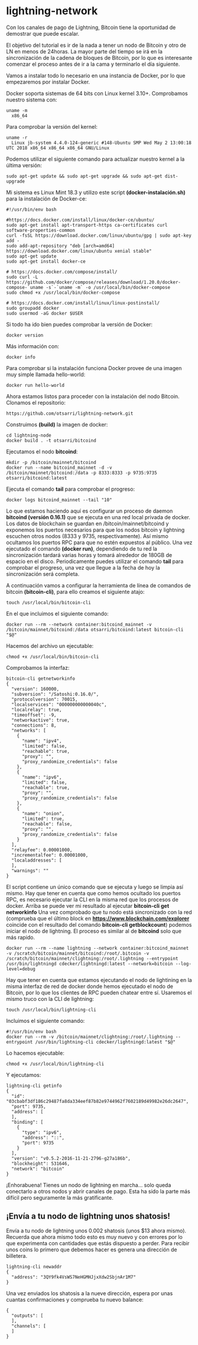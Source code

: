 # lightning-network

Con los canales de pago de Lightning, Bitcoin tiene la oportunidad de demostrar que puede escalar.

El objetivo del tutorial es ir de la nada a tener un nodo de Bitcoin y otro de LN en menos de 24horas. La mayor parte del tiempo se irá en la sincronización de la cadena de bloques de Bitcoin, por lo que es interesante comenzar el proceso antes de ir a la cama y terminarlo el día siguiente.

Vamos a instalar todo lo necesario en una instancia de Docker, por lo que empezaremos por instalar Docker.

Docker soporta sistemas de 64 bits con Linux kernel 3.10+. Comprobamos nuestro sistema con:
```
uname -m 
  x86_64
```
Para comprobar la versión del kernel:
```
uname -r
  Linux jb-system 4.4.0-124-generic #148-Ubuntu SMP Wed May 2 13:00:18 UTC 2018 x86_64 x86_64 x86_64 GNU/Linux
```
Podemos utilizar el siguiente comando para actualizar nuestro kernel a la última versión:
```
sudo apt-get update && sudo apt-get upgrade && sudo apt-get dist-upgrade
```
Mi sistema es Linux Mint 18.3 y utilizo este script **(docker-instalación.sh)** para la instalación de Docker-ce:
```
#!/usr/bin/env bash

#https://docs.docker.com/install/linux/docker-ce/ubuntu/
sudo apt-get install apt-transport-https ca-certificates curl software-properties-common
curl -fsSL https://download.docker.com/linux/ubuntu/gpg | sudo apt-key add -
sudo add-apt-repository "deb [arch=amd64] https://download.docker.com/linux/ubuntu xenial stable"
sudo apt-get update
sudo apt-get install docker-ce

# https://docs.docker.com/compose/install/
sudo curl -L https://github.com/docker/compose/releases/download/1.20.0/docker-compose-`uname -s`-`uname -m` -o /usr/local/bin/docker-compose
sudo chmod +x /usr/local/bin/docker-compose

# https://docs.docker.com/install/linux/linux-postinstall/
sudo groupadd docker
sudo usermod -aG docker $USER
```
Si todo ha ido bien puedes comprobar la versión de Docker:
```
docker version
```
Más información con:
```
docker info
```
Para comprobar si la instalación funciona Docker provee de una imagen muy simple llamada hello-world:
```
docker run hello-world
```
Ahora estamos listos para proceder con la instalación del nodo Bitcoin.
Clonamos el repositorio:
```
https://github.com/otsarri/lightning-network.git
```
Construimos **(build)** la imagen de docker:
```
cd lightning-node
docker build . -t otsarri/bitcoind
```
Ejecutamos el nodo **bitcoind**:
```
mkdir -p /bitcoin/mainnet/bitcoind
docker run --name bitcoind_mainnet -d -v /bitcoin/mainnet/bitcoind:/data -p 8333:8333 -p 9735:9735 otsarri/bitcoind:latest
```
Ejecuta el comando **tail** para comprobar el progreso:
```
docker logs bitcoind_mainnet --tail "10"
```
Lo que estamos haciendo aquí es configurar un proceso de daemon **bitcoind (versión 0.16.1)** que se ejecuta en una red local privada de docker. Los datos de blockchain se guardan en /bitcoin/mainnet/bitcoind y exponemos los puertos necesarios para que los nodos bitcoin y lightning escuchen otros nodos (8333 y 9735, respectivamente). Así mismo ocultamos los puertos RPC para que no estén expuestos al público.
Una vez ejecutado el comando **(docker run)**, dependiendo de tu red la sincronización tardará varias horas y tomará alrededor de 180GB de espacio en el disco. Periodicamente puedes utilizar el comando **tail** para comprobar el progreso, una vez que llegue a la fecha de hoy la sincronización será completa.

A continuación vamos a configurar la herramienta de línea de comandos de bitcoin **(bitcoin-cli)**, para ello creamos el siguiente atajo:
```
touch /usr/local/bin/bitcoin-cli
```
En el que incluimos el siguiente comando:
```
docker run --rm --network container:bitcoind_mainnet -v /bitcoin/mainnet/bitcoind:/data otsarri/bitcoind:latest bitcoin-cli "$@"
```
Hacemos del archivo un ejecutable:
```
chmod +x /usr/local/bin/bitcoin-cli
```
Comprobamos la interfaz:
```
bitcoin-cli getnetworkinfo
{
  "version": 160000,
  "subversion": "/Satoshi:0.16.0/",
  "protocolversion": 70015,
  "localservices": "000000000000040c",
  "localrelay": true,
  "timeoffset": -9,
  "networkactive": true,
  "connections": 8,
  "networks": [
    {
      "name": "ipv4",
      "limited": false,
      "reachable": true,
      "proxy": "",
      "proxy_randomize_credentials": false
    },
    {
      "name": "ipv6",
      "limited": false,
      "reachable": true,
      "proxy": "",
      "proxy_randomize_credentials": false
    },
    {
      "name": "onion",
      "limited": true,
      "reachable": false,
      "proxy": "",
      "proxy_randomize_credentials": false
    }
  ],
  "relayfee": 0.00001000,
  "incrementalfee": 0.00001000,
  "localaddresses": [
  ],
  "warnings": ""
}

```
El script contiene un único comando que se ejecuta y luego se limpia así mismo. Hay que tener en cuenta que como hemos ocultado los puertos RPC, es necesario ejecutar la CLI en la misma red que los procesos de docker. Arriba se puede ver mi resultado al ejecutar **bitcoin-cli get networkinfo**
Una vez comprobado que tu nodo está sincronizado con la red (comprueba que el último block en **https://www.blockchain.com/explorer** coincide con el resultado del comando **bitcoin-cli getblockcount**) podemos iniciar el nodo de lightning. El proceso es similar al de **bitcoind** solo que más rapido.
```
docker run --rm --name lightning --network container:bitcoind_mainnet -v /scratch/bitcoin/mainnet/bitcoind:/root/.bitcoin -v /scratch/bitcoin/mainnet/clightning:/root/.lightning --entrypoint /usr/bin/lightningd cdecker/lightningd:latest --network=bitcoin --log-level=debug
```
Hay que tener en cuenta que estamos ejecutando el nodo de lightining en la misma interfaz de red de docker donde hemos ejecutado el nodo de Bitcoin, por lo que los clientes de RPC pueden chatear entre sí. Usaremos el mismo truco con la CLI de lightning:
```
touch /usr/local/bin/lightning-cli
```
Incluimos el siguiente comando:
```
#!/usr/bin/env bash
docker run --rm -v /bitcoin/mainnet/clightning:/root/.lightning --entrypoint /usr/bin/lightning-cli cdecker/lightningd:latest "$@"
```
Lo hacemos ejecutable:
```
chmod +x /usr/local/bin/lightning-cli
```
Y ejecutamos:
```
lightning-cli getinfo
{
  "id": "03cbabf3df186c29487fa8da334eef87b82e9744962f7602189d49982e26dc2647", 
  "port": 9735, 
  "address": [
  ], 
  "binding": [
    {
      "type": "ipv6", 
      "address": "::", 
      "port": 9735
    }
  ], 
  "version": "v0.5.2-2016-11-21-2796-g27a186b", 
  "blockheight": 531646, 
  "network": "bitcoin"
}
```
¡Enhorabuena! Tienes un nodo de lightning en marcha... solo queda conectarlo a otros nodos y abrir canales de pago. Esta ha sido la parte más difícil pero seguramente la más gratificante.
## ¡Envía a tu nodo de lightning unos shatosis!
Envía a tu nodo de lightning unos 0.002 shatosis (unos $13 ahora mismo). Recuerda que ahora mismo todo esto es muy nuevo y con errores por lo que experimenta con cantidades que estás dispuesto a perder. Para recibir unos coins lo primero que debemos hacer es genera una dirección de billetera.
```
lightning-cli newaddr
{
  "address": "3QY9fk4VsWS7NeHGMHJjxXdw2SbjnAr1M7"
}
```
Una vez enviados los shatosis a la nueve dirección, espera por unas cuantas confirmaciones y comprueba tu nuevo balance:
```lightning-cli listfunds
{
  "outputs": [
  ], 
  "channels": [
  ]
}
```
